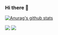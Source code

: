 ### Hi there 👋

<!--
**mitsuhiko-nozawa/mitsuhiko-nozawa** is a ✨ _special_ ✨ repository because its `README.md` (this file) appears on your GitHub profile.

Here are some ideas to get you started:

- 🔭 I’m currently working on ...
- 🌱 I’m currently learning ...
- 👯 I’m looking to collaborate on ...
- 🤔 I’m looking for help with ...
- 💬 Ask me about ...
- 📫 How to reach me: ...
- 😄 Pronouns: ...
- ⚡ Fun fact: ...
-->
[![Anurag's github stats](https://github-readme-stats.vercel.app/api/?username=mitsuhiko-nozawa)](https://github.com/anuraghazra/github-readme-stats)


<img align="center" src="https://github-readme-stats.vercel.app/api/top-langs/?username=mitsuhiko-nozawa&repo=github-readme-stats" />
<img align="center" src="https://github-readme-stats.vercel.app/api?username=mitsuhiko-nozawa&repo=convoychat" />

